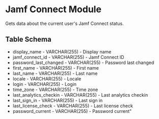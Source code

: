 Jamf Connect Module
===================

Gets data about the current user's Jamf Connect status.

Table Schema
----

* display_name - VARCHAR(255) - Display name
* jamf_connect_id - VARCHAR(255) - Jamf Connect ID
* password_last_changed - VARCHAR(255) - Password last changed
* first_name - VARCHAR(255) - First name
* last_name - VARCHAR(255) - Last name
* locale - VARCHAR(255) - Locale
* login - VARCHAR(255) - Login
* time_zone - VARCHAR(255) - Time zone
* last_analytics_checkin - VARCHAR(255) - Last analytics checkin
* last_sign_in - VARCHAR(255) - Last sign in
* last_license_check - VARCHAR(255) - Last license check
* password_current - VARCHAR(255) - Password current"